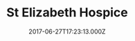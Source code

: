 ---
date: 2017-06-27T17:23:13.000Z
title: St Elizabeth Hospice
latitude: 52.05317560038402
longitude: 1.1991069257324527
category: checkin
---